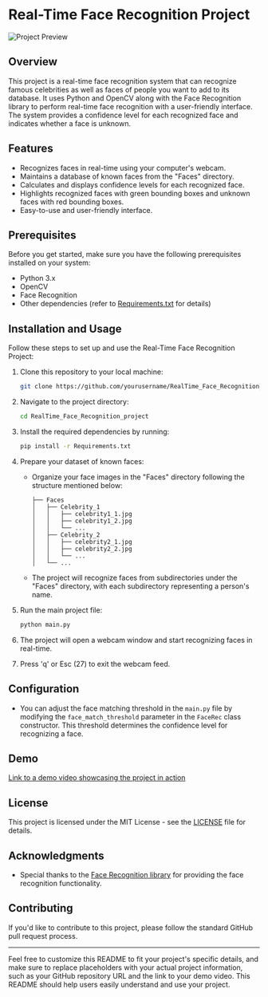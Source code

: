 # Real-Time Face Recognition Project

![Project Preview](link_to_your_project_video.gif)

## Overview

This project is a real-time face recognition system that can recognize famous celebrities as well as faces of people you want to add to its database. It uses Python and OpenCV along with the Face Recognition library to perform real-time face recognition with a user-friendly interface. The system provides a confidence level for each recognized face and indicates whether a face is unknown.

## Features

- Recognizes faces in real-time using your computer's webcam.
- Maintains a database of known faces from the "Faces" directory.
- Calculates and displays confidence levels for each recognized face.
- Highlights recognized faces with green bounding boxes and unknown faces with red bounding boxes.
- Easy-to-use and user-friendly interface.

## Prerequisites

Before you get started, make sure you have the following prerequisites installed on your system:

- Python 3.x
- OpenCV
- Face Recognition
- Other dependencies (refer to [Requirements.txt](Requirements.txt) for details)

## Installation and Usage

Follow these steps to set up and use the Real-Time Face Recognition Project:

1. Clone this repository to your local machine:

   ```bash
   git clone https://github.com/yourusername/RealTime_Face_Recognition_project.git
   ```

2. Navigate to the project directory:

   ```bash
   cd RealTime_Face_Recognition_project
   ```

3. Install the required dependencies by running:

   ```bash
   pip install -r Requirements.txt
   ```

4. Prepare your dataset of known faces:
   - Organize your face images in the "Faces" directory following the structure mentioned below:

     ```
     ├── Faces
     │   ├── Celebrity_1
     │   │   ├── celebrity1_1.jpg
     │   │   ├── celebrity1_2.jpg
     │   │   └── ...
     │   ├── Celebrity_2
     │   │   ├── celebrity2_1.jpg
     │   │   ├── celebrity2_2.jpg
     │   │   └── ...
     │   └── ...
     ```

   - The project will recognize faces from subdirectories under the "Faces" directory, with each subdirectory representing a person's name.

5. Run the main project file:

   ```bash
   python main.py
   ```

6. The project will open a webcam window and start recognizing faces in real-time.

7. Press 'q' or Esc (27) to exit the webcam feed.

## Configuration

- You can adjust the face matching threshold in the `main.py` file by modifying the `face_match_threshold` parameter in the `FaceRec` class constructor. This threshold determines the confidence level for recognizing a face.

## Demo

[Link to a demo video showcasing the project in action](https://github.com/OnkarSudrik/RealTime-Face-Recognition/blob/main/Facial_Recoginition_System.mp4)

## License

This project is licensed under the MIT License - see the [LICENSE](LICENSE) file for details.

## Acknowledgments

- Special thanks to the [Face Recognition library](https://github.com/ageitgey/face_recognition) for providing the face recognition functionality.

## Contributing

If you'd like to contribute to this project, please follow the standard GitHub pull request process.

---

Feel free to customize this README to fit your project's specific details, and make sure to replace placeholders with your actual project information, such as your GitHub repository URL and the link to your demo video. This README should help users easily understand and use your project.
